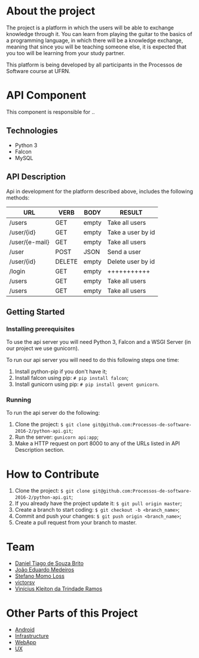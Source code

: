 # About the project

The project is a platform in which the users will be able to exchange knowledge through it. You can learn from playing the guitar to the basics of a programming language, in which there will be a knowledge exchange, meaning that since you will be teaching someone else, it is expected that you too will be learning from your study partner.

This platform is being developed by all participants in the Processos de Software course at UFRN.

# API Component

This component is responsible for ..

## Technologies
- Python 3
- Falcon
- MySQL

## API Description
Api in development for the platform described above, includes the following methods: 

|   URL             | VERB   | BODY    | RESULT              |
| ---               |  ---   |  ---    | ---                 |
| /users            | GET    | empty   |   Take all users    | 
| /user/{id}        | GET    | empty   |   Take a user by id | 
| /user/{e-mail}    | GET    | empty   |   Take all users    | 
| /user             | POST   | JSON    |   Send a user       | 
| /user/{id}        | DELETE | empty   |   Delete user by id | 
| /login            | GET    | empty   |   +++++++++++       | 
| /users      | GET    | empty   |   Take all users  | 
| /users      | GET    | empty   |   Take all users  | 

## Getting Started
### Installing prerequisites
To use the api server you will need Python 3, Falcon and a WSGI Server (in our project we use gunicorn).

To run our api server you will need to do this following steps one time:
1. Install python-pip if you don't have it;
2. Install falcon using pip: `# pip install falcon`;
3. Install gunicorn using pip: `# pip install gevent gunicorn`.

### Running
To run the api server do the following: 
1. Clone the project: `$ git clone git@github.com:Processos-de-software-2016-2/python-api.git`;
2. Run the server: `gunicorn api:app`;
3. Make a HTTP request on port 8000 to any of the URLs listed in API Description section.

# How to Contribute
1. Clone the project: `$ git clone git@github.com:Processos-de-software-2016-2/python-api.git`;
2. If you already have the project update it: `$ git pull origin master`;
3. Create a branch to start coding: `$ git checkout -b <branch_name>`;
4. Commit and push your changes: `$ git push origin <branch_name>`;
5. Create a pull request from your branch to master.

# Team
- [Daniel Tiago de Souza Brito](https://github.com/danielmanfred)
- [João Eduardo Medeiros](https://github.com/joaomedeiros95)
- [Stefano Momo Loss](https://github.com/Stefano10)
- [victorsv](https://github.com/victorsv)
- [Vinícius Kleiton da Trindade Ramos](https://github.com/Vinnykt)

# Other Parts of this Project 

- [Android](https://github.com/Processos-de-software-2016-2/Android)
- [Infrastructure](https://github.com/Processos-de-software-2016-2/Infraestrutura) 
- [WebApp](https://github.com/Processos-de-software-2016-2/Web-App)
- [UX](https://github.com/Processos-de-software-2016-2/UX)
